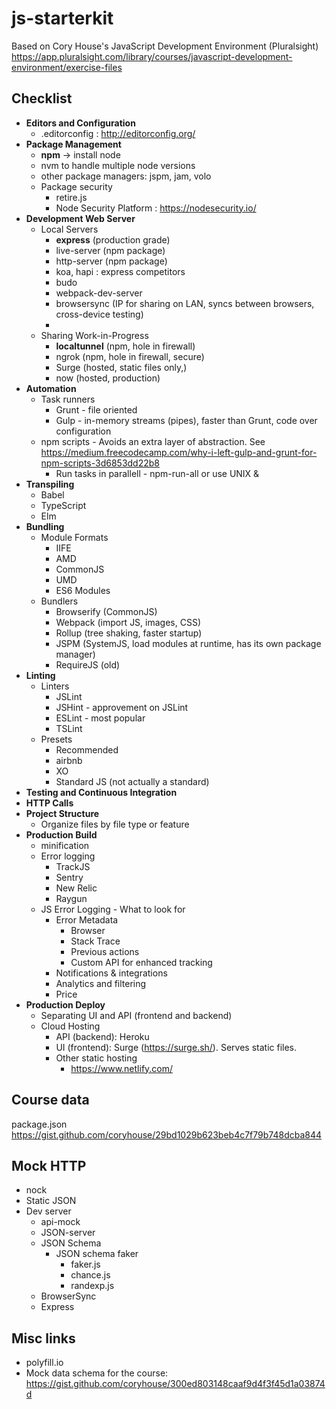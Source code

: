 # js-starterkit
Based on Cory House's JavaScript Development Environment (Pluralsight)
https://app.pluralsight.com/library/courses/javascript-development-environment/exercise-files

## Checklist

* __Editors and Configuration__
  * .editorconfig : http://editorconfig.org/
* __Package Management__
  * __npm__ -> install node
  * nvm to handle multiple node versions
  * other package managers: jspm, jam, volo
  * Package security
    * retire.js
    * Node Security Platform : https://nodesecurity.io/
* __Development Web Server__
  * Local Servers
    * __express__ (production grade)
    * live-server (npm package)
    * http-server (npm package)
    * koa, hapi : express competitors
    * budo
    * webpack-dev-server
    * browsersync (IP for sharing on LAN, syncs between browsers, cross-device testing)
    *
  * Sharing Work-in-Progress
    * __localtunnel__ (npm, hole in firewall)
    * ngrok (npm, hole in firewall, secure)
    * Surge (hosted, static files only,)
    * now (hosted, production)
* __Automation__
  * Task runners
    * Grunt - file oriented
    * Gulp - in-memory streams (pipes), faster than Grunt, code over configuration
  * npm scripts - Avoids an extra layer of abstraction. See https://medium.freecodecamp.com/why-i-left-gulp-and-grunt-for-npm-scripts-3d6853dd22b8
    * Run tasks in parallell - npm-run-all or use UNIX &
* __Transpiling__
  * Babel
  * TypeScript
  * Elm
* __Bundling__
  * Module Formats
    * IIFE
    * AMD
    * CommonJS
    * UMD
    * ES6 Modules
  * Bundlers
    * Browserify (CommonJS)
    * Webpack (import JS, images, CSS)
    * Rollup (tree shaking, faster startup)
    * JSPM (SystemJS, load modules at runtime, has its own package manager)
    * RequireJS (old)
* __Linting__
  * Linters
    * JSLint
    * JSHint - approvement on JSLint
    * ESLint - most popular
    * TSLint
  * Presets
    * Recommended
    * airbnb
    * XO
    * Standard JS (not actually a standard)
* __Testing and Continuous Integration__
* __HTTP Calls__
* __Project Structure__
  * Organize files by file type or feature
* __Production Build__
  * minification
  * Error logging
    * TrackJS
    * Sentry
    * New Relic
    * Raygun
  * JS Error Logging - What to look for
    * Error Metadata
      * Browser
      * Stack Trace
      * Previous actions
      * Custom API for enhanced tracking
    * Notifications & integrations
    * Analytics and filtering
    * Price
* __Production Deploy__
  * Separating UI and API (frontend and backend)
  * Cloud Hosting
    * API (backend): Heroku
    * UI (frontend): Surge (https://surge.sh/). Serves static files.
    * Other static hosting
      * https://www.netlify.com/


## Course data

package.json
https://gist.github.com/coryhouse/29bd1029b623beb4c7f79b748dcba844
  

## Mock HTTP

* nock
* Static JSON
* Dev server
  * api-mock
  * JSON-server
  * JSON Schema
    * JSON schema faker
      * faker.js
      * chance.js
      * randexp.js
  * BrowserSync
  * Express


## Misc links

* polyfill.io
* Mock data schema for the course: https://gist.github.com/coryhouse/300ed803148caaf9d4f3f45d1a03874d
